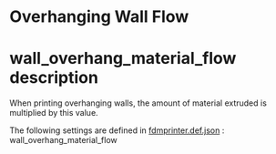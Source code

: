 # Overhanging Wall Flow


# wall_overhang_material_flow description
When printing overhanging walls, the amount of material extruded is multiplied by this value.

The following settings are defined in [fdmprinter.def.json](https://github.com/smartavionics/Cura/blob/mb-master/resources/definitions/fdmprinter.def.json) : wall_overhang_material_flow

